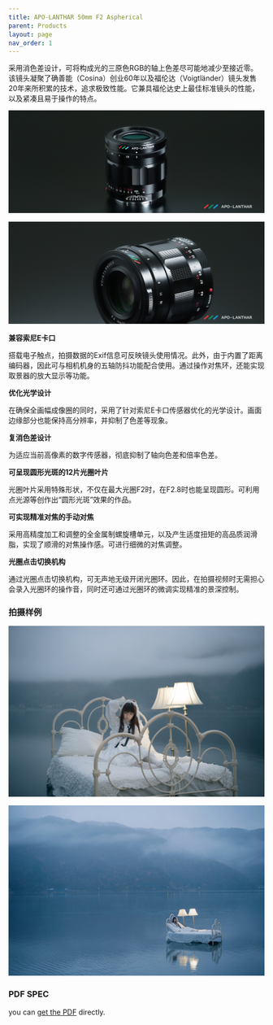```yaml
---
title: APO-LANTHAR 50mm F2 Aspherical
parent: Products
layout: page
nav_order: 1
---
```


采用消色差设计，可将构成光的三原色RGB的轴上色差尽可能地减少至接近零。该镜头凝聚了确善能（Cosina）创业60年以及福伦达（Voigtländer）镜头发售20年来所积累的技术，追求极致性能。它兼具福伦达史上最佳标准镜头的性能，以及紧凑且易于操作的特点。

![apo-lanthar 50 f2 - 1](../../assets/images/voitglander-apo-50/lens-E-50_20-01b.jpg)

![apo-lanthar 50 f2 - 2](../../assets/images/voitglander-apo-50/lens-E-50_20-02b.jpg)

**兼容索尼E卡口**

搭载电子触点，拍摄数据的Exif信息可反映镜头使用情况。此外，由于内置了距离编码器，因此可与相机机身的五轴防抖功能配合使用。通过操作对焦环，还能实现取景器的放大显示等功能。

**优化光学设计**

在确保全画幅成像圈的同时，采用了针对索尼E卡口传感器优化的光学设计。画面边缘部分也能保持高分辨率，并抑制了色差等现象。

**复消色差设计**

为适应当前高像素的数字传感器，彻底抑制了轴向色差和倍率色差。

**可呈现圆形光斑的12片光圈叶片**

光圈叶片采用特殊形状，不仅在最大光圈F2时，在F2.8时也能呈现圆形。可利用点光源等创作出“圆形光斑”效果的作品。

**可实现精准对焦的手动对焦**

采用高精度加工和调整的全金属制螺旋槽单元，以及产生适度扭矩的高品质润滑脂，实现了顺滑的对焦操作感。可进行细微的对焦调整。

**光圈点击切换机构**

通过光圈点击切换机构，可无声地无级开闭光圈环。因此，在拍摄视频时无需担心会录入光圈环的操作音，同时还可通过光圈环的微调实现精准的景深控制。

### 拍摄样例
![apo-lanthar 50 f2 - 3](../../assets/images/voitglander-apo-50/E-50_20_P01.jpg)

![apo-lanthar 50 f2 - 4](../../assets/images/voitglander-apo-50/E-50_20_P05.jpg)

### PDF SPEC
you can [get the PDF](../../assets/pdf/ZEISS_LensNames.pdf) directly.
